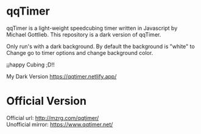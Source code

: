# qqTimer

qqTimer is a light-weight speedcubing timer written in Javascript by Michael Gottlieb.
This repository is a dark version of qqTimer.

Only run's with a dark background.
By default the background is "white"
to Change go to timer options and change background color.

¡¡happy Cubing ;D!!

My Dark Version <https://qqtimer.netlify.app/>

# Official Version
Official url: <http://mzrg.com/qqtimer/>  
Unofficial mirror: <https://www.qqtimer.net/>
